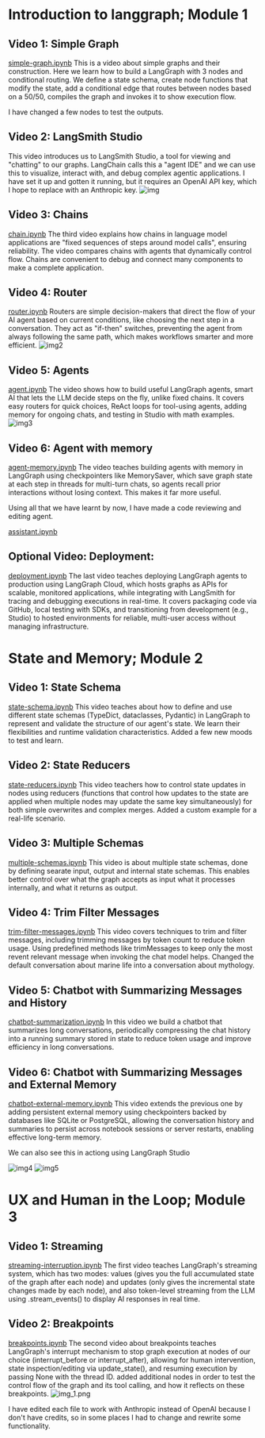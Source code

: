 # Introduction to langgraph; Module 1

## Video 1: Simple Graph
[simple-graph.ipynb](resources/module%201/simple-graph.ipynb)
This is a video about simple graphs and their construction. Here we learn how to build a LangGraph with 3 nodes and conditional routing. We define a state schema, create node functions that modify the state, add a conditional edge that routes between nodes based on a 50/50, compiles the graph and invokes it to show execution flow. 

I have changed a few nodes to test the outputs.

## Video 2: LangSmith Studio
This video introduces us to LangSmith Studio, a tool for viewing and "chatting" to our graphs. LangChain calls this a "agent IDE" and we can use this to visualize, interact with, and debug complex agentic applications. I have set it up and gotten it running, but it requires an OpenAI API key, which I hope to replace with an Anthropic key.
![img](img.png)

## Video 3: Chains
[chain.ipynb](resources/module%201/chain.ipynb)
The third video explains how chains in language model applications are "fixed sequences of steps around model calls", ensuring reliability. The video compares chains with agents that dynamically control flow. Chains are convenient to debug and connect many components to make a complete application.

## Video 4: Router
[router.ipynb](resources/module%201/router.ipynb)
Routers are simple decision-makers that direct the flow of your AI agent based on current conditions, like choosing the next step in a conversation. They act as "if-then" switches, preventing the agent from always following the same path, which makes workflows smarter and more efficient.
![img2](img2.png)

## Video 5: Agents
[agent.ipynb](resources/module%201/agent.ipynb)
The video shows how to build useful LangGraph agents, smart AI that lets the LLM decide steps on the fly, unlike fixed chains. It covers easy routers for quick choices, ReAct loops for tool-using agents, adding memory for ongoing chats, and testing in Studio with math examples.
![img3](img3.png)

## Video 6: Agent with memory 
[agent-memory.ipynb](resources/module%201/agent-memory.ipynb)
The video teaches building agents with memory in LangGraph using checkpointers like MemorySaver, which save graph state at each step in threads for multi-turn chats, so agents recall prior interactions without losing context. This makes it far more useful.

Using all that we have learnt by now, I have made a code reviewing and editing agent.

[assistant.ipynb](assitant.ipynb)

## Optional Video: Deployment:
[deployment.ipynb](resources/module%201/deployment.ipynb)
The last video teaches deploying LangGraph agents to production using LangGraph Cloud, which hosts graphs as APIs for scalable, monitored applications, while integrating with LangSmith for tracing and debugging executions in real-time. It covers packaging code via GitHub, local testing with SDKs, and transitioning from development (e.g., Studio) to hosted environments for reliable, multi-user access without managing infrastructure.

# State and Memory; Module 2

## Video 1: State Schema
[state-schema.ipynb](resources/module%202/state-schema.ipynb)
This video teaches about how to define and use different state schemas (TypeDict, dataclasses, Pydantic) in LangGraph to represent and validate the structure of our agent's state. We learn their flexibilities and runtime validation characteristics. Added a few new moods to test and learn.

## Video 2: State Reducers
[state-reducers.ipynb](resources/module%202/state-reducers.ipynb)
This video teachers how to control state updates in nodes using reducers (functions that control how updates to the state are applied when multiple nodes may update the same key simultaneously) for both simple overwrites and complex merges. Added a custom example for a real-life scenario.

## Video 3: Multiple Schemas
[multiple-schemas.ipynb](resources/module%202/multiple-schemas.ipynb)
This video is about multiple state schemas, done by defining searate input, output and internal state schemas. This enables better control over what the graph accepts as input what it processes internally, and what it returns as output.

## Video 4: Trim Filter Messages
[trim-filter-messages.ipynb](resources/module%202/trim-filter-messages.ipynb)
This video covers techniques to trim and filter messages, including trimming messages by token count to reduce token usage. Using predefined methods like trimMessages to keep only the most revent relevant message when invoking the chat model helps.
Changed the default conversation about marine life into a conversation about mythology.

## Video 5: Chatbot with Summarizing Messages and History
[chatbot-summarization.ipynb](resources/module%202/chatbot-summarization.ipynb)
In this video we build a chatbot that summarizes long conversations, periodically compressing the chat history into a running summary stored in state to reduce token usage and improve efficiency in long conversations.

## Video 6: Chatbot with Summarizing Messages and External Memory
[chatbot-external-memory.ipynb](resources/module%202/chatbot-external-memory.ipynb)
This video extends the previous one by adding persistent external memory using checkpointers backed by databases like SQLite or PostgreSQL, allowing the conversation history and summaries to persist across notebook sessions or server restarts, enabling effective long-term memory.

We can also see this in actiong using LangGraph Studio

![img4](img4.png)
![img5](img5..png)

# UX and Human in the Loop; Module 3

## Video 1: Streaming
[streaming-interruption.ipynb](resources/module%203/streaming-interruption.ipynb)
The first video teaches LangGraph's streaming system, which has two modes: values (gives you the full accumulated state of the graph after each node) and updates (only gives the incremental state changes made by each node), and also token-level streaming from the LLM using .stream_events() to display AI responses in real time.

## Video 2: Breakpoints
[breakpoints.ipynb](resources/module%203/breakpoints.ipynb)
The second video about breakpoints teaches LangGraph's interrupt mechanism to stop graph execution at nodes of our choice (interrupt_before or interrupt_after), allowing for human intervention, state inspection/editing via update_state(), and resuming execution by passing None with the thread ID.
added additional nodes in order to test the control flow of the graph and its tool calling, and how it reflects on these breakpoints.
![img_1.png](img_1.png)

I have edited each file to work with Anthropic instead of OpenAI because I don't have credits, so in some places I had to change and rewrite some functionality.